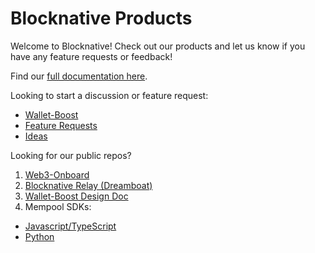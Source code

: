 # Blocknative Products
Welcome to Blocknative! Check out our products and let us know if you have any feature requests or feedback!

Find our [full documentation here](https://docs.blocknative.com/).

Looking to start a discussion or feature request:
 - [Wallet-Boost](https://github.com/blocknative/products/discussions/1)
 - [Feature Requests](https://github.com/blocknative/products/discussions/categories/general)
 - [Ideas](https://github.com/blocknative/products/discussions/categories/ideas)


Looking for our public repos?
1. [Web3-Onboard](https://github.com/blocknative/web3-onboard)
2. [Blocknative Relay (Dreamboat)](https://github.com/blocknative/dreamboat)
3. [Wallet-Boost Design Doc](https://github.com/blocknative/Wallet-Boost)
4. Mempool SDKs:
- [Javascript/TypeScript](https://github.com/blocknative/sdk)
- [Python](https://github.com/blocknative/python-sdk)
